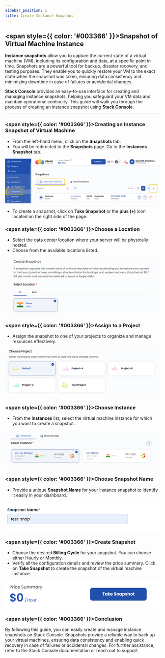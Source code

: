 ```yaml
---
sidebar_position: 1
title: Create Instance Snapshot
---
```


## <span style={{ color: '#003366' }}>Snapshot of Virtual Machine Instance</span>

**Instance snapshots** allow you to capture the current state of a virtual machine (VM), including its configuration and data, at a specific point in time. Snapshots are a powerful tool for backup, disaster recovery, and testing purposes. They enable you to quickly restore your VM to the exact state when the snapshot was taken, ensuring data consistency and minimizing downtime in case of failures or accidental changes.

**Stack Console** provides an easy-to-use interface for creating and managing instance snapshots, helping you safeguard your VM data and maintain operational continuity. This guide will walk you through the process of creating an instance snapshot using **Stack Console**.

----------

### <span style={{ color: '#003366' }}>Creating an Instance Snapshot of Virtual Machine</span>

- From the left-hand menu, click on the **Snapshots** tab.
- You will be redirected to the **Snapshots** page. Go to the **Instances Snapshot** tab.

![Snapshots Page](images/stackconsole-create-snapshot-vm.png)

- To create a snapshot, click on **Take Snapshot** or the **plus (+)** icon located on the right side of the page.

### <span style={{ color: '#003366' }}>Choose a Location</span>

- Select the data center location where your server will be physically hosted.
- Choose from the available locations listed.

![Choose Location](images/stackconsole-create-snapshot-vm-instance-location.png)

### <span style={{ color: '#003366' }}>Assign to a Project</span>

- Assign the snapshot to one of your projects to organize and manage resources effectively.

![Assign to Project](images/stackconsole-create-block-storages-select-project.png)

### <span style={{ color: '#003366' }}>Choose Instance</span>

- From the **Instances** list, select the virtual machine instance for which you want to create a snapshot.

![Choose Instance](images/stackconsole-create-snapshot-vm-instance.png)

### <span style={{ color: '#003366' }}>Choose Snapshot Name</span>

- Provide a unique **Snapshot Name** for your instance snapshot to identify it easily in your dashboard.

![Choose Snapshot Name](images/stackconsole-create-snapshot-vm-instance-snapshot.png)

### <span style={{ color: '#003366' }}>Create Snapshot</span>

- Choose the desired **Billing Cycle** for your snapshot. You can choose either Hourly or Monthly.
- Verify all the configuration details and review the price summary. Click on **Take Snapshot** to create the snapshot of the virtual machine instance.

![Create Snapshot](images/stackconsole-create-snapshot-vm-instance-snapshot-takesnap.png)

### <span style={{ color: '#003366' }}>Conclusion</span>

By following this guide, you can easily create and manage instance snapshots on Stack Console. Snapshots provide a reliable way to back up your virtual machines, ensuring data consistency and enabling quick recovery in case of failures or accidental changes. For further assistance, refer to the Stack Console documentation or reach out to support.
